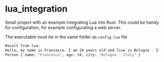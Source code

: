 # lua_integration

Small project with an example integrating Lua into Rust.
This could be handy for configuration, for example configurating a web server.

The executable must be in the same folder as `config.lua` file
```bash
Result from lua:
Hello, my name is Francesco. I am 24 years old and live in Bologna - Italy.
Person { name: "Francesco", age: 24, city: "Bologna - Italy" }

```
